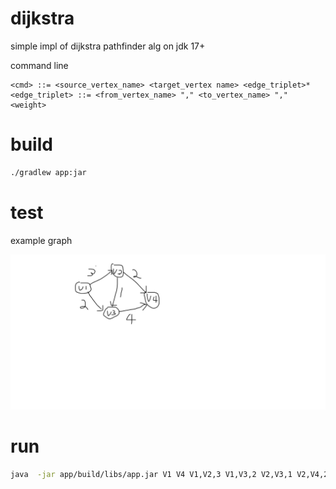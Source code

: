 # dijkstra
simple impl of dijkstra pathfinder alg on jdk 17+

command line 
```bnf
<cmd> ::= <source_vertex_name> <target_vertex name> <edge_triplet>*
<edge_triplet> ::= <from_vertex_name> "," <to_vertex_name> "," <weight>
```

# build
```bash
./gradlew app:jar
```
# test
example graph

![example graph](./Drawing.png)

# run
```bash
java  -jar app/build/libs/app.jar V1 V4 V1,V2,3 V1,V3,2 V2,V3,1 V2,V4,2 V3,V4,4 
```
